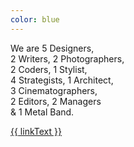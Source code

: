```yaml
---
color: blue
---
```

<div class="contained">
  <p class="display-serif fit-text">We are 5 Designers,<br />
  2 Writers, 2 Photographers,<br />
  2 Coders, 1 Stylist,<br />
  4 Strategists, 1 Architect,<br />
  3 Cinematographers,<br />
  2 Editors, 2 Managers<br />
  &amp; 1 Metal Band.
  </p>
  <a class="block-link" href="#">{{ linkText }}</a>
</div>
